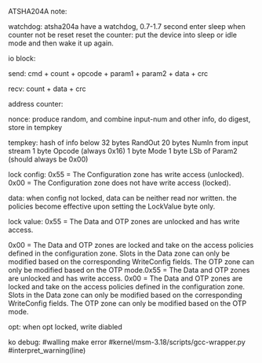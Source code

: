 

ATSHA204A note:

watchdog:
atsha204a have a watchdog, 0.7-1.7 second enter sleep when counter not be reset
reset the counter: put the device into sleep or idle mode and then wake it up again.



io block:

send: cmd + count + opcode + param1 + param2 + data + crc

recv: count + data + crc




address counter:


nonce: produce random, and combine input-num and other info, do digest, store in tempkey

tempkey: hash of info below
32  bytes RandOut
20  bytes NumIn from input stream
1   byte Opcode (always 0x16)
1   byte Mode
1   byte LSb of Param2 (should always be 0x00)



lock config:
            0x55 = The Configuration zone has write access (unlocked).
            0x00 = The Configuration zone does not have write access (locked).

data:
        when config not locked, data can be neither read nor written.
        the policies become effective upon setting the LockValue byte only.

lock value:
0x55 =  The Data and OTP zones are unlocked and has write access.

0x00 =  The Data and OTP zones are locked and take on the access policies defined in the configuration zone. 
        Slots in the Data zone can only be modified based on the corresponding WriteConfig fields. The
        OTP zone can only be modified based on the OTP mode.0x55 = The Data and OTP zones are unlocked and has write access.
        0x00 = The Data and OTP zones are locked and take on the access policies defined in the configuration
        zone. Slots in the Data zone can only be modified based on the corresponding WriteConfig fields. The
        OTP zone can only be modified based on the OTP mode.

opt: 
when opt locked, write diabled




ko debug:
#walling make error
#kernel/msm-3.18/scripts/gcc-wrapper.py
#interpret_warning(line)
#
